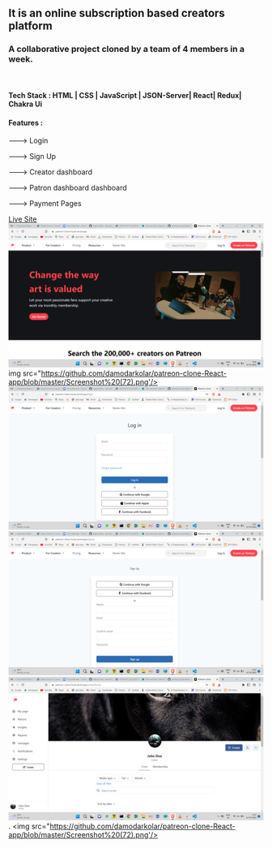 

<h2>It is an online subscription based creators platform </h2>
<h3>A collaborative project cloned by a team of 4 members in a week.</h3>
<br/>
<h4>Tech Stack : HTML | CSS | JavaScript | JSON-Server| React| Redux| Chakra Ui</h4>
<h4>Features : </h4>
<p>---> Login</p>
<p>---> Sign Up</p>
<p>---> Creator dashboard</p>
<p>---> Patron dashboard dashboard</p>
<p>---> Payment Pages</p>

<a href="https://patreon-clone-lovat.vercel.app/" target="_blanck">Live Site</a>
<img src="https://github.com/damodarkolar/patreon-clone-React-app/blob/master/Screenshot%20(73).png"/>
img src="https://github.com/damodarkolar/patreon-clone-React-app/blob/master/Screenshot%20(72).png'/>
<img src="https://github.com/damodarkolar/patreon-clone-React-app/blob/master/Screenshot%20(69).png"/>
<img src="https://github.com/damodarkolar/patreon-clone-React-app/blob/master/Screenshot%20(70).png"/>
<img src="https://github.com/damodarkolar/patreon-clone-React-app/blob/master/Screenshot%20(71).png"/>.
<img src="https://github.com/damodarkolar/patreon-clone-React-app/blob/master/Screenshot%20(72).png'/>

